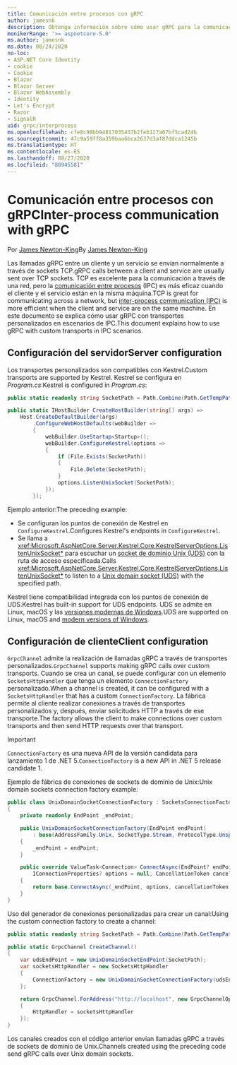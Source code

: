 ```yaml
---
title: Comunicación entre procesos con gRPC
author: jamesnk
description: Obtenga información sobre cómo usar gRPC para la comunicación entre procesos.
monikerRange: '>= aspnetcore-5.0'
ms.author: jamesnk
ms.date: 08/24/2020
no-loc:
- ASP.NET Core Identity
- cookie
- Cookie
- Blazor
- Blazor Server
- Blazor WebAssembly
- Identity
- Let's Encrypt
- Razor
- SignalR
uid: grpc/interprocess
ms.openlocfilehash: cfe8c98bb94817035437b2feb127a07bf5cad24b
ms.sourcegitcommit: 47c9a59ff8a359baa6bca2637d3af87ddca1245b
ms.translationtype: HT
ms.contentlocale: es-ES
ms.lasthandoff: 08/27/2020
ms.locfileid: "88945581"
---
```

# <a name="inter-process-communication-with-grpc"></a><span data-ttu-id="1abd7-103">Comunicación entre procesos con gRPC</span><span class="sxs-lookup"><span data-stu-id="1abd7-103">Inter-process communication with gRPC</span></span>

<span data-ttu-id="1abd7-104">Por [James Newton-King](https://twitter.com/jamesnk)</span><span class="sxs-lookup"><span data-stu-id="1abd7-104">By [James Newton-King](https://twitter.com/jamesnk)</span></span>

<span data-ttu-id="1abd7-105">Las llamadas gRPC entre un cliente y un servicio se envían normalmente a través de sockets TCP.</span><span class="sxs-lookup"><span data-stu-id="1abd7-105">gRPC calls between a client and service are usually sent over TCP sockets.</span></span> <span data-ttu-id="1abd7-106">TCP es excelente para la comunicación a través de una red, pero la [comunicación entre procesos](https://wikipedia.org/wiki/Inter-process_communication) (IPC) es más eficaz cuando el cliente y el servicio están en la misma máquina.</span><span class="sxs-lookup"><span data-stu-id="1abd7-106">TCP is great for communicating across a network, but [inter-process communication (IPC)](https://wikipedia.org/wiki/Inter-process_communication) is more efficient when the client and service are on the same machine.</span></span> <span data-ttu-id="1abd7-107">En este documento se explica cómo usar gRPC con transportes personalizados en escenarios de IPC.</span><span class="sxs-lookup"><span data-stu-id="1abd7-107">This document explains how to use gRPC with custom transports in IPC scenarios.</span></span>

## <a name="server-configuration"></a><span data-ttu-id="1abd7-108">Configuración del servidor</span><span class="sxs-lookup"><span data-stu-id="1abd7-108">Server configuration</span></span>

<span data-ttu-id="1abd7-109">Los transportes personalizados son compatibles con Kestrel.</span><span class="sxs-lookup"><span data-stu-id="1abd7-109">Custom transports are supported by Kestrel.</span></span> <span data-ttu-id="1abd7-110">Kestrel se configura en *Program.cs*:</span><span class="sxs-lookup"><span data-stu-id="1abd7-110">Kestrel is configured in *Program.cs*:</span></span>

```csharp
public static readonly string SocketPath = Path.Combine(Path.GetTempPath(), "socket.tmp");

public static IHostBuilder CreateHostBuilder(string[] args) =>
    Host.CreateDefaultBuilder(args)
        .ConfigureWebHostDefaults(webBuilder =>
        {
            webBuilder.UseStartup<Startup>();
            webBuilder.ConfigureKestrel(options =>
            {
                if (File.Exists(SocketPath))
                {
                    File.Delete(SocketPath);
                }
                options.ListenUnixSocket(SocketPath);
            });
        });
```

<span data-ttu-id="1abd7-111">Ejemplo anterior:</span><span class="sxs-lookup"><span data-stu-id="1abd7-111">The preceding example:</span></span>

* <span data-ttu-id="1abd7-112">Se configuran los puntos de conexión de Kestrel en `ConfigureKestrel`.</span><span class="sxs-lookup"><span data-stu-id="1abd7-112">Configures Kestrel's endpoints in `ConfigureKestrel`.</span></span>
* <span data-ttu-id="1abd7-113">Se llama a <xref:Microsoft.AspNetCore.Server.Kestrel.Core.KestrelServerOptions.ListenUnixSocket*> para escuchar un [socket de dominio Unix (UDS)](https://en.wikipedia.org/wiki/Unix_domain_socket) con la ruta de acceso especificada.</span><span class="sxs-lookup"><span data-stu-id="1abd7-113">Calls <xref:Microsoft.AspNetCore.Server.Kestrel.Core.KestrelServerOptions.ListenUnixSocket*> to listen to a [Unix domain socket (UDS)](https://en.wikipedia.org/wiki/Unix_domain_socket) with the specified path.</span></span>

<span data-ttu-id="1abd7-114">Kestrel tiene compatibilidad integrada con los puntos de conexión de UDS.</span><span class="sxs-lookup"><span data-stu-id="1abd7-114">Kestrel has built-in support for UDS endpoints.</span></span> <span data-ttu-id="1abd7-115">UDS se admite en Linux, macOS y las [versiones modernas de Windows](https://devblogs.microsoft.com/commandline/af_unix-comes-to-windows/).</span><span class="sxs-lookup"><span data-stu-id="1abd7-115">UDS are supported on Linux, macOS and [modern versions of Windows](https://devblogs.microsoft.com/commandline/af_unix-comes-to-windows/).</span></span>

## <a name="client-configuration"></a><span data-ttu-id="1abd7-116">Configuración de cliente</span><span class="sxs-lookup"><span data-stu-id="1abd7-116">Client configuration</span></span>

<span data-ttu-id="1abd7-117">`GrpcChannel` admite la realización de llamadas gRPC a través de transportes personalizados.</span><span class="sxs-lookup"><span data-stu-id="1abd7-117">`GrpcChannel` supports making gRPC calls over custom transports.</span></span> <span data-ttu-id="1abd7-118">Cuando se crea un canal, se puede configurar con un elemento `SocketsHttpHandler` que tenga un elemento `ConnectionFactory` personalizado.</span><span class="sxs-lookup"><span data-stu-id="1abd7-118">When a channel is created, it can be configured with a `SocketsHttpHandler` that has a custom `ConnectionFactory`.</span></span> <span data-ttu-id="1abd7-119">La fábrica permite al cliente realizar conexiones a través de transportes personalizados y, después, enviar solicitudes HTTP a través de ese transporte.</span><span class="sxs-lookup"><span data-stu-id="1abd7-119">The factory allows the client to make connections over custom transports and then send HTTP requests over that transport.</span></span>

> [!IMPORTANT]
> <span data-ttu-id="1abd7-120">`ConnectionFactory` es una nueva API de la versión candidata para lanzamiento 1 de .NET 5.</span><span class="sxs-lookup"><span data-stu-id="1abd7-120">`ConnectionFactory` is a new API in .NET 5 release candidate 1.</span></span>

<span data-ttu-id="1abd7-121">Ejemplo de fábrica de conexiones de sockets de dominio de Unix:</span><span class="sxs-lookup"><span data-stu-id="1abd7-121">Unix domain sockets connection factory example:</span></span>

```csharp
public class UnixDomainSocketConnectionFactory : SocketsConnectionFactory
{
    private readonly EndPoint _endPoint;

    public UnixDomainSocketConnectionFactory(EndPoint endPoint)
        : base(AddressFamily.Unix, SocketType.Stream, ProtocolType.Unspecified)
    {
        _endPoint = endPoint;
    }

    public override ValueTask<Connection> ConnectAsync(EndPoint? endPoint,
        IConnectionProperties? options = null, CancellationToken cancellationToken = default)
    {
        return base.ConnectAsync(_endPoint, options, cancellationToken);
    }
}
```

<span data-ttu-id="1abd7-122">Uso del generador de conexiones personalizadas para crear un canal:</span><span class="sxs-lookup"><span data-stu-id="1abd7-122">Using the custom connection factory to create a channel:</span></span>

```csharp
public static readonly string SocketPath = Path.Combine(Path.GetTempPath(), "socket.tmp");

public static GrpcChannel CreateChannel()
{
    var udsEndPoint = new UnixDomainSocketEndPoint(SocketPath);
    var socketsHttpHandler = new SocketsHttpHandler
    {
        ConnectionFactory = new UnixDomainSocketConnectionFactory(udsEndPoint)
    };

    return GrpcChannel.ForAddress("http://localhost", new GrpcChannelOptions
    {
        HttpHandler = socketsHttpHandler
    });
}
```

<span data-ttu-id="1abd7-123">Los canales creados con el código anterior envían llamadas gRPC a través de sockets de dominio de Unix.</span><span class="sxs-lookup"><span data-stu-id="1abd7-123">Channels created using the preceding code send gRPC calls over Unix domain sockets.</span></span>
